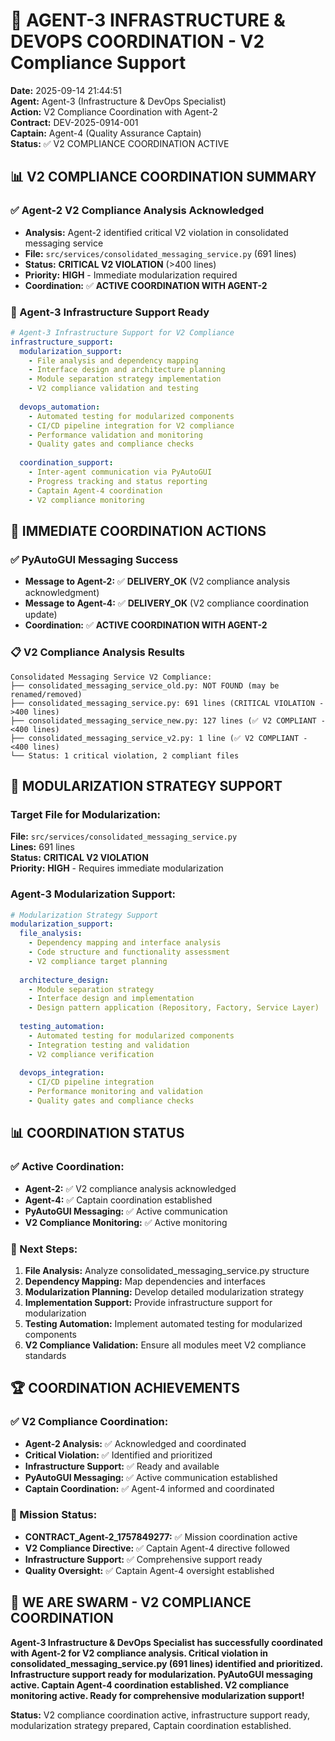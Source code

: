 # 🚀 AGENT-3 INFRASTRUCTURE & DEVOPS COORDINATION - V2 Compliance Support

**Date:** 2025-09-14 21:44:51  
**Agent:** Agent-3 (Infrastructure & DevOps Specialist)  
**Action:** V2 Compliance Coordination with Agent-2  
**Contract:** DEV-2025-0914-001  
**Captain:** Agent-4 (Quality Assurance Captain)  
**Status:** ✅ V2 COMPLIANCE COORDINATION ACTIVE

## 📊 **V2 COMPLIANCE COORDINATION SUMMARY**

### **✅ Agent-2 V2 Compliance Analysis Acknowledged**
- **Analysis:** Agent-2 identified critical V2 violation in consolidated messaging service
- **File:** `src/services/consolidated_messaging_service.py` (691 lines)
- **Status:** **CRITICAL V2 VIOLATION** (>400 lines)
- **Priority:** **HIGH** - Immediate modularization required
- **Coordination:** ✅ **ACTIVE COORDINATION WITH AGENT-2**

### **🎯 Agent-3 Infrastructure Support Ready**
```yaml
# Agent-3 Infrastructure Support for V2 Compliance
infrastructure_support:
  modularization_support:
    - File analysis and dependency mapping
    - Interface design and architecture planning
    - Module separation strategy implementation
    - V2 compliance validation and testing
  
  devops_automation:
    - Automated testing for modularized components
    - CI/CD pipeline integration for V2 compliance
    - Performance validation and monitoring
    - Quality gates and compliance checks
  
  coordination_support:
    - Inter-agent communication via PyAutoGUI
    - Progress tracking and status reporting
    - Captain Agent-4 coordination
    - V2 compliance monitoring
```

## 🔧 **IMMEDIATE COORDINATION ACTIONS**

### **✅ PyAutoGUI Messaging Success**
- **Message to Agent-2:** ✅ **DELIVERY_OK** (V2 compliance analysis acknowledgment)
- **Message to Agent-4:** ✅ **DELIVERY_OK** (V2 compliance coordination update)
- **Coordination:** ✅ **ACTIVE COORDINATION WITH AGENT-2**

### **📋 V2 Compliance Analysis Results**
```
Consolidated Messaging Service V2 Compliance:
├── consolidated_messaging_service_old.py: NOT FOUND (may be renamed/removed)
├── consolidated_messaging_service.py: 691 lines (CRITICAL VIOLATION - >400 lines)
├── consolidated_messaging_service_new.py: 127 lines (✅ V2 COMPLIANT - <400 lines)
├── consolidated_messaging_service_v2.py: 1 line (✅ V2 COMPLIANT - <400 lines)
└── Status: 1 critical violation, 2 compliant files
```

## 🎯 **MODULARIZATION STRATEGY SUPPORT**

### **Target File for Modularization:**
**File:** `src/services/consolidated_messaging_service.py`  
**Lines:** 691 lines  
**Status:** **CRITICAL V2 VIOLATION**  
**Priority:** **HIGH** - Requires immediate modularization  

### **Agent-3 Modularization Support:**
```yaml
# Modularization Strategy Support
modularization_support:
  file_analysis:
    - Dependency mapping and interface analysis
    - Code structure and functionality assessment
    - V2 compliance target planning
  
  architecture_design:
    - Module separation strategy
    - Interface design and implementation
    - Design pattern application (Repository, Factory, Service Layer)
  
  testing_automation:
    - Automated testing for modularized components
    - Integration testing and validation
    - V2 compliance verification
  
  devops_integration:
    - CI/CD pipeline integration
    - Performance monitoring and validation
    - Quality gates and compliance checks
```

## 📊 **COORDINATION STATUS**

### **✅ Active Coordination:**
- **Agent-2:** ✅ V2 compliance analysis acknowledged
- **Agent-4:** ✅ Captain coordination established
- **PyAutoGUI Messaging:** ✅ Active communication
- **V2 Compliance Monitoring:** ✅ Active monitoring

### **🎯 Next Steps:**
1. **File Analysis:** Analyze consolidated_messaging_service.py structure
2. **Dependency Mapping:** Map dependencies and interfaces
3. **Modularization Planning:** Develop detailed modularization strategy
4. **Implementation Support:** Provide infrastructure support for modularization
5. **Testing Automation:** Implement automated testing for modularized components
6. **V2 Compliance Validation:** Ensure all modules meet V2 compliance standards

## 🏆 **COORDINATION ACHIEVEMENTS**

### **✅ V2 Compliance Coordination:**
- **Agent-2 Analysis:** ✅ Acknowledged and coordinated
- **Critical Violation:** ✅ Identified and prioritized
- **Infrastructure Support:** ✅ Ready and available
- **PyAutoGUI Messaging:** ✅ Active communication established
- **Captain Coordination:** ✅ Agent-4 informed and coordinated

### **🎯 Mission Status:**
- **CONTRACT_Agent-2_1757849277:** ✅ Mission coordination active
- **V2 Compliance Directive:** ✅ Captain Agent-4 directive followed
- **Infrastructure Support:** ✅ Comprehensive support ready
- **Quality Oversight:** ✅ Captain Agent-4 oversight established

## 🚀 **WE ARE SWARM - V2 COMPLIANCE COORDINATION**

**Agent-3 Infrastructure & DevOps Specialist has successfully coordinated with Agent-2 for V2 compliance analysis. Critical violation in consolidated_messaging_service.py (691 lines) identified and prioritized. Infrastructure support ready for modularization. PyAutoGUI messaging active. Captain Agent-4 coordination established. V2 compliance monitoring active. Ready for comprehensive modularization support!**

**Status:** V2 compliance coordination active, infrastructure support ready, modularization strategy prepared, Captain coordination established.
